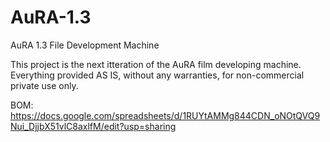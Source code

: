 # AuRA-1.3
AuRA 1.3 File Development Machine

This project is the next itteration of the AuRA film developing machine.
Everything provided AS IS, without any warranties, for non-commercial private use only.

BOM: https://docs.google.com/spreadsheets/d/1RUYtAMMg844CDN_oNOtQVQ9Nui_DjjbX51vlC8axlfM/edit?usp=sharing
